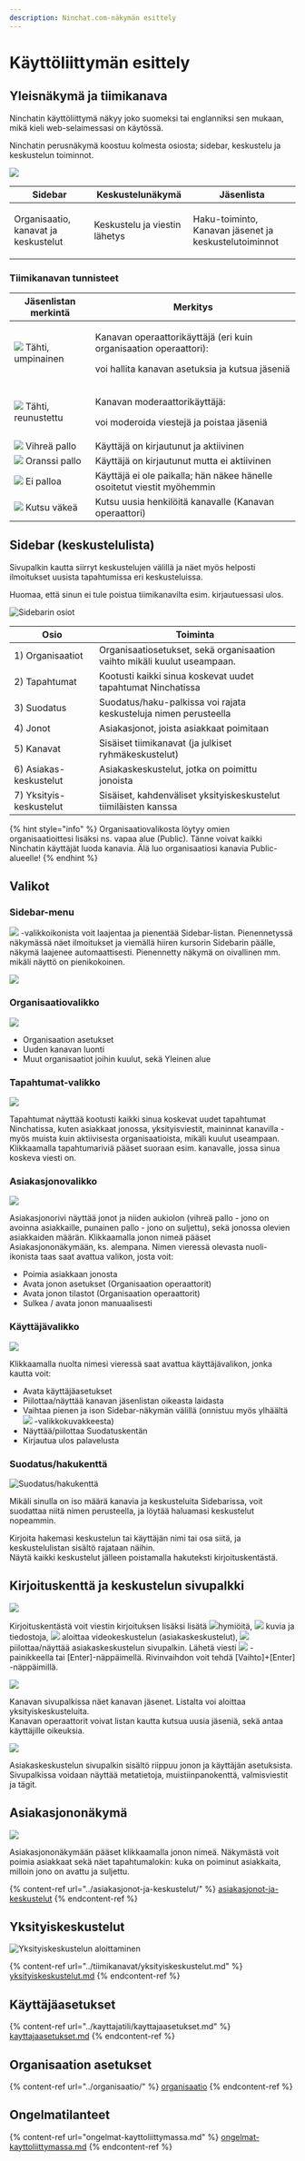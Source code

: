 ```yaml
---
description: Ninchat.com-näkymän esittely
---
```


# Käyttöliittymän esittely

## Yleisnäkymä ja tiimikanava <a href="yleisnakyma-ja-tiimikanava" id="yleisnakyma-ja-tiimikanava"></a>

Ninchatin käyttöliittymä näkyy joko suomeksi tai englanniksi sen mukaan, mikä kieli web-selaimessasi on käytössä.

Ninchatin perusnäkymä koostuu kolmesta osiosta; sidebar, keskustelu ja keskustelun toiminnot.

![](../.gitbook/assets/team-channel.png)

| Sidebar                                            | Keskustelunäkymä                            | Jäsenlista                                                      |
| -------------------------------------------------- | ------------------------------------------- | --------------------------------------------------------------- |
| <p>Organisaatio, kanavat ja keskustelut</p><p></p> | <p>Keskustelu ja viestin lähetys</p><p></p> | <p>Haku-toiminto,<br>Kanavan jäsenet ja keskustelutoiminnot</p> |

### Tiimikanavan tunnisteet

| Jäsenlistan merkintä                                     | Merkitys                                                                                                                       |
| -------------------------------------------------------- | ------------------------------------------------------------------------------------------------------------------------------ |
| ![](../.gitbook/assets/operator.png) Tähti, umpinainen   | <p>Kanavan operaattorikäyttäjä (eri kuin organisaation operaattori):</p><p>voi hallita kanavan asetuksia ja kutsua jäseniä</p> |
| ![](../.gitbook/assets/moderator.png) Tähti, reunustettu | <p>Kanavan moderaattorikäyttäjä:</p><p>voi moderoida viestejä ja poistaa jäseniä</p>                                           |
| ![](../.gitbook/assets/online.png) Vihreä pallo          | Käyttäjä on kirjautunut ja aktiivinen                                                                                          |
| ![](../.gitbook/assets/idle.png) Oranssi pallo           | Käyttäjä on kirjautunut mutta ei aktiivinen                                                                                    |
| ![](../.gitbook/assets/avatar-male.svg) Ei palloa        | Käyttäjä ei ole paikalla; hän näkee hänelle osoitetut viestit myöhemmin                                                        |
| ![](../.gitbook/assets/invite-icon.png) Kutsu väkeä      | Kutsu uusia henkilöitä kanavalle (Kanavan operaattori)                                                                         |

## Sidebar (keskustelulista)

Sivupalkin kautta siirryt keskustelujen välillä ja näet myös helposti ilmoitukset uusista tapahtumissa eri keskusteluissa.

Huomaa, että sinun ei tule poistua tiimikanavilta esim. kirjautuessasi ulos.

![Sidebarin osiot](../.gitbook/assets/sidebar.png)

| Osio                    | Toiminta                                                                 |
| ----------------------- | ------------------------------------------------------------------------ |
| 1) Organisaatiot        | Organisaatiosetukset, sekä organisaation vaihto mikäli kuulut useampaan. |
| 2) Tapahtumat           | Kootusti kaikki sinua koskevat uudet tapahtumat Ninchatissa              |
| 3) Suodatus             | Suodatus/haku-palkissa voi rajata keskusteluja nimen perusteella         |
| 4) Jonot                | Asiakasjonot, joista asiakkaat poimitaan                                 |
| 5) Kanavat              | Sisäiset tiimikanavat (ja julkiset ryhmäkeskustelut)                     |
| 6) Asiakas-keskustelut  | Asiakaskeskustelut, jotka on poimittu jonoista                           |
| 7) Yksityis-keskustelut | Sisäiset, kahdenväliset yksityiskeskustelut tiimiläisten kanssa          |

{% hint style="info" %}
Organisaatiovalikosta löytyy omien organisaatioittesi lisäksi ns. vapaa alue (Public). Tänne voivat kaikki Ninchatin käyttäjät luoda kanavia. Älä luo organisaatiosi kanavia Public-alueelle!
{% endhint %}

## Valikot

### Sidebar-menu

![](../.gitbook/assets/menu-ikoni.png) -valikkoikonista voit laajentaa ja pienentää Sidebar-listan. Pienennetyssä näkymässä näet ilmoitukset ja viemällä hiiren kursorin Sidebarin päälle, näkymä laajenee automaattisesti. Pienennetty näkymä on oivallinen mm. mikäli näyttö on pienikokoinen.

![](<../.gitbook/assets/sidebar-toggle (1).png>)

### Organisaatiovalikko

![](<../.gitbook/assets/sidebar-menus-1 (2).png>)

* Organisaation asetukset
* Uuden kanavan luonti
* Muut organisaatiot joihin kuulut, sekä Yleinen alue

### Tapahtumat-valikko

![](../.gitbook/assets/sidebar-menus-3.png)

Tapahtumat näyttää kootusti kaikki sinua koskevat uudet tapahtumat Ninchatissa, kuten asiakkaat jonossa, yksityisviestit, maininnat kanavilla - myös muista kuin aktiivisesta organisaatioista, mikäli kuulut useampaan.\
Klikkaamalla tapahtumariviä pääset suoraan esim. kanavalle, jossa sinua koskeva viesti on.

### Asiakasjonovalikko

![](../.gitbook/assets/sidebar-menus-4.png)

Asiakasjonorivi näyttää jonot ja niiden aukiolon (vihreä pallo - jono on avoinna asiakkaille, punainen pallo - jono on suljettu), sekä jonossa olevien asiakkaiden määrän. Klikkaamalla jonon nimeä pääset Asiakasjononäkymään, ks. alempana. Nimen vieressä olevasta nuoli-ikonista taas saat avattua valikon, josta voit:

* Poimia asiakkaan jonosta
* Avata jonon asetukset (Organisaation operaattorit)
* Avata jonon tilastot (Organisaation operaattorit)
* Sulkea / avata jonon manuaalisesti

### Käyttäjävalikko

![](../.gitbook/assets/sidebar-menus-2.png)

Klikkaamalla nuolta nimesi vieressä saat avattua käyttäjävalikon, jonka kautta voit:

* Avata käyttäjäasetukset
* Piilottaa/näyttää kanavan jäsenlistan oikeasta laidasta
* Vaihtaa pienen ja ison Sidebar-näkymän välillä (onnistuu myös ylhäältä ![](<../.gitbook/assets/menu-ikoni (1).png>) -valikkokuvakkeesta)
* Näyttää/piilottaa Suodatuskentän
* Kirjautua ulos palavelusta

### Suodatus/hakukenttä <a href="suodatus-haku-kentta" id="suodatus-haku-kentta"></a>

![Suodatus/hakukenttä](<../.gitbook/assets/sidebar-menus-5 (1).png>)

Mikäli sinulla on iso määrä kanavia ja keskusteluita Sidebarissa, voit suodattaa niitä nimen perusteella, ja löytää haluamasi keskustelut nopeammin. 

Kirjoita hakemasi keskustelun tai käyttäjän nimi tai osa siitä, ja keskustelulistan sisältö rajataan näihin.\
Näytä kaikki keskustelut jälleen poistamalla hakuteksti kirjoituskentästä.

## Kirjoituskenttä ja keskustelun sivupalkki <a href="kirjoituskentta-ja-keskustelun-sivupalkki" id="kirjoituskentta-ja-keskustelun-sivupalkki"></a>

![](../.gitbook/assets/textarea.png)

Kirjoituskentästä voit viestin kirjoituksen lisäksi lisätä ![](../.gitbook/assets/textarea-1.png)hymiöitä, ![](../.gitbook/assets/textarea-2.png) kuvia ja tiedostoja, ![](../.gitbook/assets/textarea-3.png) aloittaa videokeskustelun (asiakaskeskustelut), ![](../.gitbook/assets/textarea-4.png) piilottaa/näyttää asiakaskeskustelun sivupalkin. Lähetä viesti ![](../.gitbook/assets/textarea-5.png) -painikkeella tai \[Enter]-näppäimellä. Rivinvaihdon voit tehdä \[Vaihto]+\[Enter] -näppäimillä.

![](<../.gitbook/assets/channel-members-menu (1).png>)

Kanavan sivupalkissa näet kanavan jäsenet. Listalta voi aloittaa yksityiskeskusteluita. \
Kanavan operaattorit voivat listan kautta kutsua uusia jäseniä, sekä antaa käyttäjille oikeuksia.

![](../.gitbook/assets/customer-menu.png)

Asiakaskeskustelun sivupalkin sisältö riippuu jonon ja käyttäjän asetuksista. Sivupalkissa voidaan näyttää metatietoja, muistiinpanokenttä, valmisviestit ja tägit.

## Asiakasjononäkymä

![](../.gitbook/assets/customerchat-start-queue-log.png)

Asiakasjononäkymään pääset klikkaamalla jonon nimeä. Näkymästä voit poimia asiakkaat sekä näet tapahtumalokin: kuka on poiminut asiakkaita, milloin jono on avattu ja suljettu.

{% content-ref url="../asiakasjonot-ja-keskustelut/" %}
[asiakasjonot-ja-keskustelut](../asiakasjonot-ja-keskustelut/)
{% endcontent-ref %}

## Yksityiskeskustelut

![Yksityiskeskustelun aloittaminen](<../.gitbook/assets/team-start-private (1).png>)

{% content-ref url="../tiimikanavat/yksityiskeskustelut.md" %}
[yksityiskeskustelut.md](../tiimikanavat/yksityiskeskustelut.md)
{% endcontent-ref %}

## Käyttäjäasetukset

{% content-ref url="../kayttajatili/kayttajaasetukset.md" %}
[kayttajaasetukset.md](../kayttajatili/kayttajaasetukset.md)
{% endcontent-ref %}

## Organisaation asetukset

{% content-ref url="../organisaatio/" %}
[organisaatio](../organisaatio/)
{% endcontent-ref %}

## Ongelmatilanteet

{% content-ref url="ongelmat-kayttoliittymassa.md" %}
[ongelmat-kayttoliittymassa.md](ongelmat-kayttoliittymassa.md)
{% endcontent-ref %}
